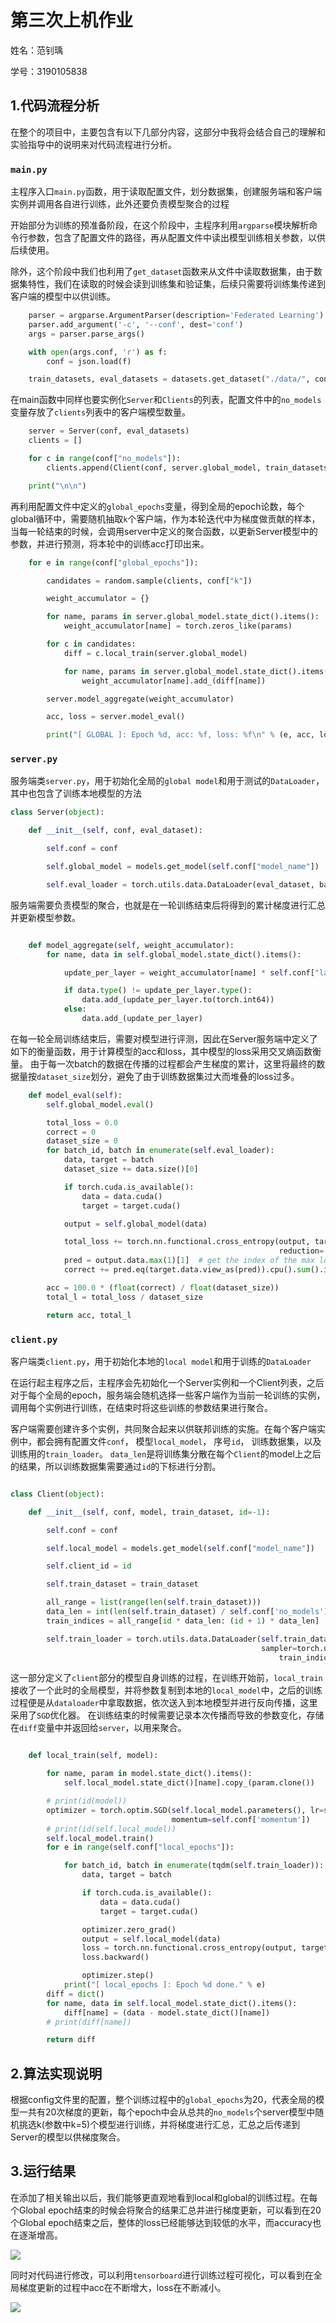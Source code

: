 # 第三次上机作业

姓名：范钊瑀

学号：3190105838

## 1.代码流程分析

在整个的项目中，主要包含有以下几部分内容，这部分中我将会结合自己的理解和实验指导中的说明来对代码流程进行分析。

### `main.py`

主程序入口`main.py`函数，用于读取配置文件，划分数据集，创建服务端和客户端实例并调用各自进行训练，此外还要负责模型聚合的过程

开始部分为训练的预准备阶段，在这个阶段中，主程序利用`argparse`模块解析命令行参数，包含了配置文件的路径，再从配置文件中读出模型训练相关参数，以供后续使用。

除外，这个阶段中我们也利用了`get_dataset`函数来从文件中读取数据集，由于数据集特性，我们在读取的时候会读到训练集和验证集，后续只需要将训练集传递到客户端的模型中以供训练。
```python
    parser = argparse.ArgumentParser(description='Federated Learning')
    parser.add_argument('-c', '--conf', dest='conf')
    args = parser.parse_args()

    with open(args.conf, 'r') as f:
        conf = json.load(f)

    train_datasets, eval_datasets = datasets.get_dataset("./data/", conf["type"])
```

在main函数中同样也要实例化`Server`和`Clients`的列表，配置文件中的`no_models`变量存放了`clients`列表中的客户端模型数量。
```python
    server = Server(conf, eval_datasets)
    clients = []

    for c in range(conf["no_models"]):
        clients.append(Client(conf, server.global_model, train_datasets, c))

    print("\n\n")
```

再利用配置文件中定义的`global_epochs`变量，得到全局的epoch论数，每个global循环中，需要随机抽取`k`个客户端，作为本轮迭代中为梯度做贡献的样本，当每一轮结束的时候，会调用server中定义的聚合函数，以更新Server模型中的参数，并进行预测，将本轮中的训练acc打印出来。
```python
    for e in range(conf["global_epochs"]):

        candidates = random.sample(clients, conf["k"])

        weight_accumulator = {}

        for name, params in server.global_model.state_dict().items():
            weight_accumulator[name] = torch.zeros_like(params)

        for c in candidates:
            diff = c.local_train(server.global_model)

            for name, params in server.global_model.state_dict().items():
                weight_accumulator[name].add_(diff[name])

        server.model_aggregate(weight_accumulator)

        acc, loss = server.model_eval()

        print("[ GLOBAL ]: Epoch %d, acc: %f, loss: %f\n" % (e, acc, loss))
```

### `server.py`

服务端类`server.py`，用于初始化全局的`global model`和用于测试的`DataLoader`，其中也包含了训练本地模型的方法


```python
class Server(object):

    def __init__(self, conf, eval_dataset):

        self.conf = conf

        self.global_model = models.get_model(self.conf["model_name"])

        self.eval_loader = torch.utils.data.DataLoader(eval_dataset, batch_size=self.conf["batch_size"], shuffle=True)
```

服务端需要负责模型的聚合，也就是在一轮训练结束后将得到的累计梯度进行汇总并更新模型参数。
```python

    def model_aggregate(self, weight_accumulator):
        for name, data in self.global_model.state_dict().items():

            update_per_layer = weight_accumulator[name] * self.conf["lambda"]

            if data.type() != update_per_layer.type():
                data.add_(update_per_layer.to(torch.int64))
            else:
                data.add_(update_per_layer)
```

在每一轮全局训练结束后，需要对模型进行评测，因此在Server服务端中定义了如下的衡量函数，用于计算模型的acc和loss，其中模型的loss采用交叉熵函数衡量。
由于每一次batch的数据在传播的过程都会产生梯度的累计，这里将最终的数据量按`dataset_size`划分，避免了由于训练数据集过大而堆叠的loss过多。
```python
    def model_eval(self):
        self.global_model.eval()

        total_loss = 0.0
        correct = 0
        dataset_size = 0
        for batch_id, batch in enumerate(self.eval_loader):
            data, target = batch
            dataset_size += data.size()[0]

            if torch.cuda.is_available():
                data = data.cuda()
                target = target.cuda()

            output = self.global_model(data)

            total_loss += torch.nn.functional.cross_entropy(output, target,
                                                            reduction='sum').item()  # sum up batch loss
            pred = output.data.max(1)[1]  # get the index of the max log-probability
            correct += pred.eq(target.data.view_as(pred)).cpu().sum().item()

        acc = 100.0 * (float(correct) / float(dataset_size))
        total_l = total_loss / dataset_size

        return acc, total_l


```

### `client.py`

客户端类`client.py`，用于初始化本地的`local model`和用于训练的`DataLoader`

在运行起主程序之后，主程序会先初始化一个Server实例和一个Client列表，之后对于每个全局的epoch，服务端会随机选择一些客户端作为当前一轮训练的实例，调用每个实例进行训练，在结束时将这些训练的参数结果进行聚合。

客户端需要创建许多个实例，共同聚合起来以供联邦训练的实施。在每个客户端实例中，都会拥有配置文件`conf`， 模型`local_model`， 序号`id`， 训练数据集，以及训练用的`train_loader`。
`data_len`是将训练集分散在每个`Client`的model上之后的结果，所以训练数据集需要通过`id`的下标进行分割。

```python

class Client(object):

    def __init__(self, conf, model, train_dataset, id=-1):

        self.conf = conf

        self.local_model = models.get_model(self.conf["model_name"])

        self.client_id = id

        self.train_dataset = train_dataset

        all_range = list(range(len(self.train_dataset)))
        data_len = int(len(self.train_dataset) / self.conf['no_models'])
        train_indices = all_range[id * data_len: (id + 1) * data_len]

        self.train_loader = torch.utils.data.DataLoader(self.train_dataset, batch_size=conf["batch_size"],
                                                        sampler=torch.utils.data.sampler.SubsetRandomSampler(
                                                            train_indices))
```

这一部分定义了`client`部分的模型自身训练的过程，在训练开始前，`local_train`接收了一个此时的全局模型，并将参数复制到本地的`local_model`中，之后的训练过程便是从`dataloader`中拿取数据，依次送入到本地模型并进行反向传播，这里采用了`SGD`优化器。
在训练结束的时候需要记录本次传播而导致的参数变化，存储在`diff`变量中并返回给`server`，以用来聚合。

```python

    def local_train(self, model):

        for name, param in model.state_dict().items():
            self.local_model.state_dict()[name].copy_(param.clone())

        # print(id(model))
        optimizer = torch.optim.SGD(self.local_model.parameters(), lr=self.conf['lr'],
                                    momentum=self.conf['momentum'])
        # print(id(self.local_model))
        self.local_model.train()
        for e in range(self.conf["local_epochs"]):

            for batch_id, batch in enumerate(tqdm(self.train_loader)):
                data, target = batch

                if torch.cuda.is_available():
                    data = data.cuda()
                    target = target.cuda()

                optimizer.zero_grad()
                output = self.local_model(data)
                loss = torch.nn.functional.cross_entropy(output, target)
                loss.backward()

                optimizer.step()
            print("[ local_epochs ]: Epoch %d done." % e)
        diff = dict()
        for name, data in self.local_model.state_dict().items():
            diff[name] = (data - model.state_dict()[name])
        # print(diff[name])

        return diff
```


## 2.算法实现说明

根据config文件里的配置，整个训练过程中的`global_epochs`为20，代表全局的模型一共有20次梯度的更新，每个epoch中会从总共的`no_models`个server模型中随机挑选k(参数中k=5)个模型进行训练，并将梯度进行汇总，汇总之后传递到Server的模型以供梯度聚合。




## 3.运行结果

在添加了相关输出以后，我们能够更直观地看到local和global的训练过程。在每个Global epoch结束的时候会将聚合的结果汇总并进行梯度更新，可以看到在20个Global epoch结束之后，整体的loss已经能够达到较低的水平，而accuracy也在逐渐增高。

![](./pic/res1.png)

同时对代码进行修改，可以利用`tensorboard`进行训练过程可视化，可以看到在全局梯度更新的过程中acc在不断增大，loss在不断减小。

![](./pic/loss.png)


